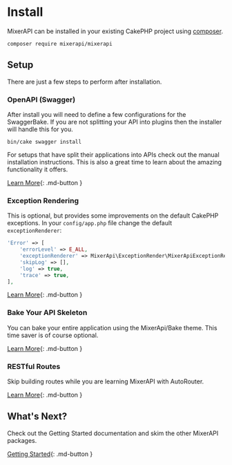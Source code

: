 # Install

<!-- The easiest way to install MixerAPI is through the app skeleton. 
You may also install via composer into your existing CakePHP project or install the individual plugins as-needed. The 
documentation includes steps for installing plugins separately. For either method you will need 
[composer](https://getcomposer.org/doc/00-intro.md#installation-linux-unix-macos), which is dependency manager for PHP.

## App Skeleton

Installing from the application skeleton is great if you are starting your API from scratch. It will install the 
latest version of CakePHP and MixerAPI. The App Skeleton also comes with an optional 
[docker-compose](https://docs.docker.com/compose/) setup.

```console
composer create-project -s dev --prefer-dist mixerapi/app 
```


## Composer

If you have an existing application or feel comfortable doing things yourself then you can install with composer.
-->

MixerAPI can be installed in your existing CakePHP project using 
[composer](https://getcomposer.org/doc/00-intro.md#installation-linux-unix-macos). 

```console
composer require mixerapi/mixerapi
```

## Setup

There are just a few steps to perform after installation.

### OpenAPI (Swagger)

After install you will need to define a few configurations for the SwaggerBake. If you are not splitting your API into 
plugins then the installer will handle this for you.

```console
bin/cake swagger install
```

For setups that have split their applications into APIs check out the manual installation instructions. This is also a 
great time to learn about the amazing functionality it offers.

[Learn More](/cakephp-swagger-bake){: .md-button }

### Exception Rendering

This is optional, but provides some improvements on the default CakePHP exceptions. In your `config/app.php` file 
change the default `exceptionRenderer`:

```php
'Error' => [
    'errorLevel' => E_ALL,
    'exceptionRenderer' => MixerApi\ExceptionRender\MixerApiExceptionRenderer::class,
    'skipLog' => [],
    'log' => true,
    'trace' => true,
],
```

[Learn More](/exception-render){: .md-button }

### Bake Your API Skeleton

You can bake your entire application using the MixerApi/Bake theme. This time saver is of course optional.

[Learn More](/bake){: .md-button }

### RESTful Routes

Skip building routes while you are learning MixerAPI with AutoRouter.

[Learn More](/rest){: .md-button }

## What's Next?

Check out the Getting Started documentation and skim the other MixerAPI packages.

[Getting Started](/workflow){: .md-button }